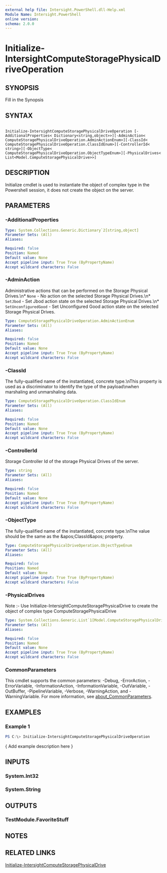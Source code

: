 ```yaml
---
external help file: Intersight.PowerShell.dll-Help.xml
Module Name: Intersight.PowerShell
online version:
schema: 2.0.0
---
```


# Initialize-IntersightComputeStoragePhysicalDriveOperation

## SYNOPSIS
Fill in the Synopsis

## SYNTAX

```

Initialize-IntersightComputeStoragePhysicalDriveOperation [-AdditionalProperties< Dictionary<string,object>>][-AdminAction< ComputeStoragePhysicalDriveOperation.AdminActionEnum>][-ClassId< ComputeStoragePhysicalDriveOperation.ClassIdEnum>][-ControllerId< string>][-ObjectType< ComputeStoragePhysicalDriveOperation.ObjectTypeEnum>][-PhysicalDrives< List<Model.ComputeStoragePhysicalDrive>>]

```

## DESCRIPTION

Initialize cmdlet is used to instantiate the object of complex type in the Powershell session, it does not create the object on the server.

## PARAMETERS

### -AdditionalProperties


```yaml
Type: System.Collections.Generic.Dictionary`2[string,object]
Parameter Sets: (All)
Aliases:

Required: false
Position: Named
Default value: None
Accept pipeline input: True True (ByPropertyName)
Accept wildcard characters: False
```

### -AdminAction
Administrative actions that can be performed on the Storage Physical Drives.\n* `None` - No action on the selected Storage Physical Drives.\n* `SetJbod` - Set Jbod action state on the selected Storage Physical Drives.\n* `SetUnconfiguredGood` - Set Unconfigured Good action state on the selected Storage Physical Drives.

```yaml
Type: ComputeStoragePhysicalDriveOperation.AdminActionEnum
Parameter Sets: (All)
Aliases:

Required: false
Position: Named
Default value: None
Accept pipeline input: True True (ByPropertyName)
Accept wildcard characters: False
```

### -ClassId
The fully-qualified name of the instantiated, concrete type.\nThis property is used as a discriminator to identify the type of the payload\nwhen marshaling and unmarshaling data.

```yaml
Type: ComputeStoragePhysicalDriveOperation.ClassIdEnum
Parameter Sets: (All)
Aliases:

Required: false
Position: Named
Default value: None
Accept pipeline input: True True (ByPropertyName)
Accept wildcard characters: False
```

### -ControllerId
Storage Controller Id of the storage Physical Drives of the server.

```yaml
Type: string
Parameter Sets: (All)
Aliases:

Required: false
Position: Named
Default value: None
Accept pipeline input: True True (ByPropertyName)
Accept wildcard characters: False
```

### -ObjectType
The fully-qualified name of the instantiated, concrete type.\nThe value should be the same as the &amp;apos;ClassId&amp;apos; property.

```yaml
Type: ComputeStoragePhysicalDriveOperation.ObjectTypeEnum
Parameter Sets: (All)
Aliases:

Required: false
Position: Named
Default value: None
Accept pipeline input: True True (ByPropertyName)
Accept wildcard characters: False
```

### -PhysicalDrives


Note :- Use Initialize-IntersightComputeStoragePhysicalDrive to create the object of complex type ComputeStoragePhysicalDrive

```yaml
Type: System.Collections.Generic.List`1[Model.ComputeStoragePhysicalDrive]
Parameter Sets: (All)
Aliases:

Required: false
Position: Named
Default value: None
Accept pipeline input: True True (ByPropertyName)
Accept wildcard characters: False
```


### CommonParameters
This cmdlet supports the common parameters: -Debug, -ErrorAction, -ErrorVariable, -InformationAction, -InformationVariable, -OutVariable, -OutBuffer, -PipelineVariable, -Verbose, -WarningAction, and -WarningVariable. For more information, see [about_CommonParameters](http://go.microsoft.com/fwlink/?LinkID=113216).

## EXAMPLES

### Example 1
```powershell
PS C:\> Initialize-IntersightComputeStoragePhysicalDriveOperation
```

{ Add example description here }

## INPUTS

### System.Int32

### System.String

## OUTPUTS

### TestModule.FavoriteStuff

## NOTES

## RELATED LINKS

[Initialize-IntersightComputeStoragePhysicalDrive](./Initialize-IntersightComputeStoragePhysicalDrive.md)
